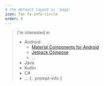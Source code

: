 ```yaml
---
# the default layout is 'page'
icon: fas fa-info-circle
order: 4
---
```

> I'm interested in
> - Android
>   - [Material Components for Android](https://github.com/material-components/material-components-android)
>   - [Jetpack Compose](https://developer.android.com/compose)
>   - ...
> - Java
> - Kotlin
> - C#
> - ...
{: .prompt-info }
